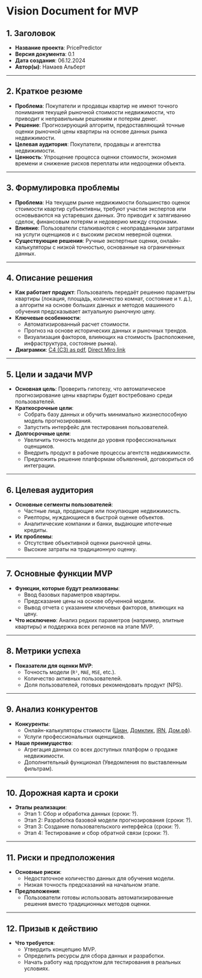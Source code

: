 # Vision Document for MVP

## 1. Заголовок
- **Название проекта**: PricePredictor
- **Версия документа**: 0.1
- **Дата создания**: 06.12.2024
- **Автор(ы)**: Намаев Альберт

---

## 2. Краткое резюме
- **Проблема**: Покупатели и продавцы квартир не имеют точного понимания текущей рыночной стоимости недвижимости, что приводит к неправильным решениям и потерям денег.  
- **Решение**: Прогнозирующий алгоритм, предоставляющий точные оценки рыночной цены квартиры на основе данных рынка недвижимости.  
- **Целевая аудитория**: Покупатели, продавцы и агентства недвижимости.  
- **Ценность**: Упрощение процесса оценки стоимости, экономия времени и снижение рисков переплаты или недооценки объекта.

---

## 3. Формулировка проблемы
- **Проблема**: На текущем рынке недвижимости большинство оценок стоимости квартир субъективны, требуют участия экспертов или основываются на устаревших данных. Это приводит к затягиванию сделок, финансовым потерям и недоверию между сторонами.  
- **Влияние**: Пользователи сталкиваются с неоправданными затратами на услуги оценщиков и с высоким риском неверной оценки.  
- **Существующие решения**: Ручные экспертные оценки, онлайн-калькуляторы с низкой точностью, основанные на ограниченных данных.

---

## 4. Описание решения
- **Как работает продукт**: Пользователь передаёт решению параметры квартиры (локация, площадь, количество комнат, состояние и т. д.), а алгоритм на основе больших данных и методов машинного обучения предсказывает актуальную рыночную цену.
- **Ключевые особенности**:  
  - Автоматизированный расчет стоимости.  
  - Прогноз на основе исторических данных и рыночных трендов.  
  - Визуализация факторов, влияющих на стоимость (расположение, инфраструктура, состояние рынка).  
- **Диаграмки**: [C4 (C3) as pdf](.static/Flats.pdf), [Direct Miro link](https://miro.com/app/board/uXjVL81exeg=/?share_link_id=400599468592)


---

## 5. Цели и задачи MVP
- **Основная цель**: Проверить гипотезу, что автоматическое прогнозирование цены квартиры будет востребовано среди пользователей.  
- **Краткосрочные цели**:  
  - Собрать базу данных и обучить минимально жизнеспособную модель прогнозирования.  
  - Запустить интерфейс для тестирования пользователей.  
- **Долгосрочные цели**:  
  - Увеличить точность модели до уровня профессиональных оценщиков.  
  - Внедрить продукт в рабочие процессы агентств недвижимости.
  - Предложить решение платформам объявлений, договориться об интеграции.

---

## 6. Целевая аудитория
- **Основные сегменты пользователей**:  
  - Частные лица, продающие или покупающие недвижимость.  
  - Риелторы, нуждающиеся в быстрой оценке объектов.  
  - Аналитические компании и банки, выдающие ипотечные кредиты.  
- **Их проблемы**:  
  - Отсутствие объективной оценки рыночной цены.  
  - Высокие затраты на традиционную оценку.

---

## 7. Основные функции MVP
- **Функции, которые будут реализованы**:  
  - Ввод базовых параметров квартиры.  
  - Предсказание цены на основе обученной модели.  
  - Вывод отчета с указанием ключевых факторов, влияющих на цену.  
- **Что исключено**: Анализ редких параметров (например, элитные квартиры) и поддержка всех регионов на этапе MVP.

---

## 8. Метрики успеха
- **Показатели для оценки MVP**:  
  - Точность модели (`R²`, `MAE`, `MSE`, etc.).  
  - Количество активных пользователей.  
  - Доля пользователей, готовых рекомендовать продукт (NPS).

---

## 9. Анализ конкурентов
- **Конкуренты**:  
  - Онлайн-калькуляторы стоимости ([Циан](https://www.cian.ru/kalkulator-nedvizhimosti/), [Домклик](https://price.domclick.ru/), [IRN](https://www.irn.ru/price/), [Дом.рф](https://спроси.дом.рф/services/ocenka-nedvizhimosti/)).  
  - Услуги профессиональных оценщиков.  
- **Наше преимущество**:
    - Агрегация данных со всех доступных платформ о продаже недвижимости. 
    - Дополнительный функционал (Уведомления по выставленным фильтрам).

---

## 10. Дорожная карта и сроки
- **Этапы реализации**:  
  - Этап 1: Сбор и обработка данных (сроки: ?).  
  - Этап 2: Разработка базовой модели прогнозирования (сроки: ?).  
  - Этап 3: Создание пользовательского интерфейса (сроки: ?).  
  - Этап 4: Тестирование и сбор обратной связи (сроки: ?).  

---

## 11. Риски и предположения
- **Основные риски**:  
  - Недостаточное количество данных для обучения модели.  
  - Низкая точность предсказаний на начальном этапе.  
- **Предположения**:  
  - Пользователи готовы использовать автоматизированные решения вместо традиционных методов оценки.

---

## 12. Призыв к действию
- **Что требуется**:  
  - Утвердить концепцию MVP.  
  - Определить ресурсы для сбора данных и разработки.  
  - Начать работу над продуктом для тестирования в реальных условиях.

